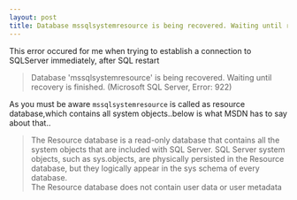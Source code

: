 ```yaml
---
layout: post
title: Database mssqlsystemresource is being recovered. Waiting until recovery is finished
---
```



This error occured for me when trying to establish a connection to SQLServer immediately, after SQL restart

>Database 'mssqlsystemresource' is being recovered. Waiting until recovery is finished. 
(Microsoft SQL Server, Error: 922)

As you must be aware `mssqlsystemresource` is called as resource database,which contains all system objects..below is what MSDN has to say about that..

>The Resource database is a read-only database that contains all the system objects that are included with SQL Server. SQL Server system objects, such as sys.objects, are physically persisted in the Resource database, but they logically appear in the sys schema of every database. <br/>
The Resource database does not contain user data or user metadata
